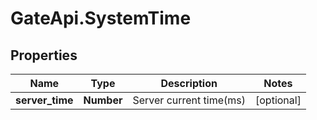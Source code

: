 # GateApi.SystemTime

## Properties

Name | Type | Description | Notes
------------ | ------------- | ------------- | -------------
**server_time** | **Number** | Server current time(ms) | [optional] 

